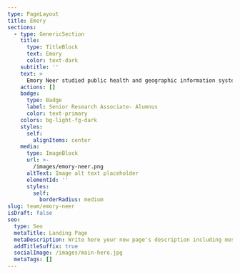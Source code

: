 ```yaml
---
type: PageLayout
title: Emory
sections:
  - type: GenericSection
    title:
      type: TitleBlock
      text: Emory
      color: text-dark
    subtitle: ''
    text: >
      Emory Neer studied public health and geographic information systems at Portland State. She worked in the Karstens Lab as a part of the Build EXITO program on creating a universially colorblind friendly palette. https://www.pdx.edu/exito/
    actions: []
    badge:
      type: Badge
      label: Senior Research Associate- Alumnus
      color: text-primary
    colors: bg-light-fg-dark
    styles:
      self:
        alignItems: center
    media:
      type: ImageBlock
      url: >-
        /images/emory-neer.png
      altText: Image alt text placeholder
      elementId: ''
      styles:
        self:
          borderRadius: medium
slug: team/emory-neer
isDraft: false
seo:
  type: Seo
  metaTitle: Landing Page
  metaDescription: Write here your new page's description including most relevant keywords.
  addTitleSuffix: true
  socialImage: /images/main-hero.jpg
  metaTags: []
---
```

